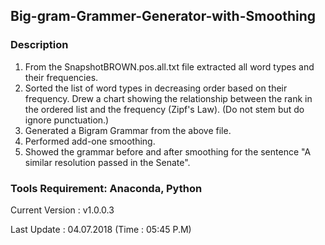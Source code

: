 ## Big-gram-Grammer-Generator-with-Smoothing
### Description
1. From the SnapshotBROWN.pos.all.txt file extracted all word types and their frequencies.
2. Sorted the list of word types in decreasing order based on their frequency.
Drew a chart showing the relationship between the rank in the ordered list and the frequency (Zipf's Law). (Do not stem but do ignore punctuation.)
4. Generated a Bigram Grammar from the above file.
5. Performed add-one smoothing. 
6. Showed the grammar before and after smoothing for the sentence "A similar resolution passed in the Senate".

### Tools Requirement: Anaconda, Python 

Current Version  : v1.0.0.3

Last Update      : 04.07.2018 (Time : 05:45 P.M)

